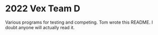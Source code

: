 # 2022 Vex Team D

Various programs for testing and competing. Tom wrote this README. I doubt anyone will actually read it.